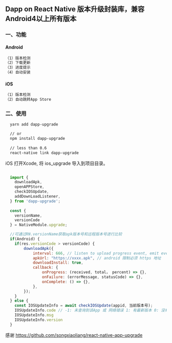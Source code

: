 
Dapp on React Native 版本升级封装库，兼容Android4以上所有版本
---------

### 一、功能
#### Android
```xml
（1）版本检测
（2）下载更新
（3）进度提示
（4）自动安装
```

#### iOS
```xml
（1）版本检测
（2）自动跳转App Store
```

### 二、使用

```xml
  yarn add dapp-upgrade

  // or 
  npm install dapp-upgrade
 
  // less than 0.6
  react-native link dapp-upgrade
```

iOS
打开Xcode, 将 ios_upgrade 导入到项目目录。


```javascript

  import { 
    downloadApk,
    openAPPStore,
    checkIOSUpdate,
    addDownLoadListener,
  } from 'dapp-upgrade';
  
  const {
    versionName,
    versionCode
  } = NativeModule.upgrade;

  //可通过RN.versionName获取apk版本号和远程版本号进行比较
  if(Android) {
    if(res.versionCode > versionCode) {
        downloadApk({
            interval: 666, // listen to upload progress event, emit every 666ms
            apkUrl: "https://xxxx.apk", // android 限制必须 https 地址
            downloadInstall: true,
            callback: {
                onProgress: (received, total， percent) => {},
                onFailure: (errorMessage, statusCode) => {},
                onComplete: () => {},
            },
        });
    }
  } else {
    const IOSUpdateInfo = await checkIOSUpdate(appid, 当前版本号);
    IOSUpdateInfo.code // -1: 未查询到该App 或 网络错误 1: 有最新版本 0: 没有新版本
    IOSUpdateInfo.msg
    IOSUpdateInfo.version
  }
```

感谢 <https://github.com/songxiaoliang/react-native-app-upgrade>